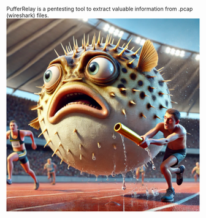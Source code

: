PufferRelay is a pentesting tool to extract valuable information from .pcap (wireshark) files.
![Image Alt text](Logos/Puffer1.webp "Optional title")
